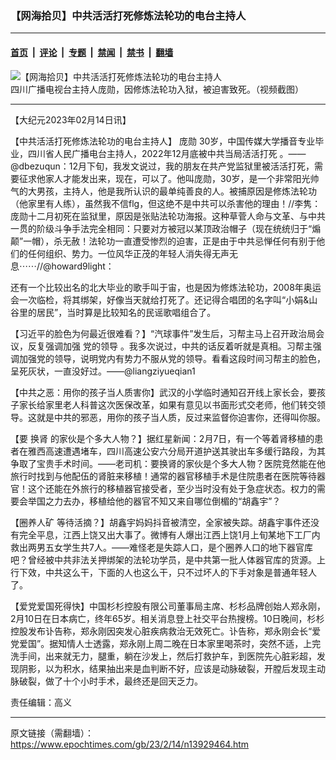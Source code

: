 ### 【网海拾贝】中共活活打死修炼法轮功的电台主持人

---

#### [首页](../../../..?n13929464) &nbsp;|&nbsp; [评论](../../../../../epoch-comment?n13929464) &nbsp;|&nbsp; [专题](../../../../../epoch-special?n13929464) &nbsp;|&nbsp; [禁闻](../../../../../epoch-news?n13929464) &nbsp;|&nbsp; [禁书](../../../../../books?n13929464) &nbsp;|&nbsp; [翻墙](https://github.com/gfw-breaker/nogfw/blob/master/README.md?n13929464)


<div><img alt="【网海拾贝】中共活活打死修炼法轮功的电台主持人" class="attachment-djy_600_400 size-djy_600_400 wp-post-image" src="https://i.epochtimes.com/assets/uploads/2023/02/id13929487-FotoJet-4-1-.jpeg"/>
<div class="caption">
 四川广播电视台主持人庞勋，因修炼法轮功入狱，被迫害致死。（视频截图）
</div></div><hr/><div class="post_content" id="artbody" itemprop="articleBody">
 <!-- article content begin -->
 <p>
  【大纪元2023年02月14日讯】
 </p>
 <p>
  【中共活活打死修炼法轮功的电台主持人】
  <ok href="https://www.epochtimes.com/gb/tag/%E5%BA%9E%E5%8B%8B.html">
   庞勋
  </ok>
  30岁，中国传媒大学播音专业毕业，四川省人民广播电台主持人，2022年12月底被中共当局活活打死 。——@dbezuqun：12月下旬，我发文说过，我的朋友在共产党监狱里被活活打死，需要征求他家人才能发出来，现在，可以了。他叫庞勋，30岁，是一个非常阳光帅气的大男孩，主持人，他是我所认识的最单纯善良的人。被捕原因是修炼法轮功（他家里有人练），虽然我不信flg，但这绝不是中共可以杀害他的理由！//李隽：庞勋十二月初死在监狱里，原因是张贴法轮功海报。这种草菅人命与文革、与中共一贯的阶级斗争手法完全相同：只要对方被冠以某顶政治帽子（现在统统归于“煽颠”一帽），杀无赦！法轮功一直遭受惨烈的迫害，正是由于中共忌惮任何有别于他们的任何组织、势力。一位风华正茂的年轻人消失得无声无息⋯⋯//@howard9light：
 </p>
 <p>
  还有一个比较出名的北大毕业的歌手叫于宙，也是因为修炼法轮功，2008年奥运会一次临检，将其绑架，好像当天就给打死了。还记得合唱团的名字叫“小娟&amp;山谷里的居民”，当时算是比较知名的民谣歌唱组合了。
 </p>
 <p>
  【习近平的脸色为何最近很难看？】“汽球事件”发生后，习帮主马上召开政治局会议，反复强调加强
  <ok href="https://www.epochtimes.com/gb/tag/%E5%85%9A%E7%9A%84%E9%A2%86%E5%AF%BC.html">
   党的领导
  </ok>
  。我多次说过，中共的话反着听就是真相。习帮主强调加强党的领导，说明党内有势力不服从党的领导。看看这段时间习帮主的脸色，呈死灰状，一直没好过。——@liangziyueqian1
 </p>
 <p>
  【中共之恶：用你的孩子当人质害你】武汉的小学临时通知召开线上家长会，要孩子家长给家里老人科普这次医保改革，如果有意见以书面形式交老师，他们转交领导。这就是中共的邪恶，用你的孩子当人质，反过来监督你迫害你，还得叫你服。
 </p>
 <p>
  【要
  <ok href="https://www.epochtimes.com/gb/tag/%E6%8D%A2%E8%82%BE.html">
   换肾
  </ok>
  的家伙是个多大人物？】据红星新闻：2月7日，有一个等着肾移植的患者在雅西高速遭遇堵车，四川高速公安六分局开道护送其驶出车多缓行路段，为其争取了宝贵手术时间。——老司机：要换肾的家伙是个多大人物？医院竞然能在他旅行时找到与他配伍的肾脏来移植！通常的器官移植手术是住院患者在医院等待器官！这个还能在外旅行的移植器官接受者，至少当时没有处于急症状态。权力的需要会举国之力去办，移植给他的器官不知又来自哪位倒楣的“胡鑫宇”？
 </p>
 <p>
  【圈养人矿 等待活摘？】胡鑫宇妈妈抖音被清空，全家被失踪。胡鑫宇事件还没有完全平息，江西上饶又出大事了。微博有人爆出江西上饶1月上旬某地下工厂内救出两男五女学生共7人。——难怪老是失踪人口，是个圈养人口的地下器官库吧？曾经被中共非法关押绑架的法轮功学员，是中共第一批人体器官库的货源。上行下效，中共这么干，下面的人也这么干，只不过坏人的下手对象是普通年轻人了。
 </p>
 <p>
  【爱党爱国死得快】中国杉杉控股有限公司董事局主席、杉杉品牌创始人郑永刚，2月10日在日本病亡，终年65岁。相关消息登上社交平台热搜榜。10日晚间，杉杉控股发布讣告称，郑永刚因突发心脏疾病救治无效死亡。讣告称，郑永刚会长“爱党爱国”。据知情人士透露，郑永刚上周二晚在日本家里喝茶时，突然不适，上完洗手间，出来就无力，腿重，躺在沙发上，然后打救护车，到医院先心脏彩超，发现阴影，以为积水，结果抽出来是血判断不好，应该是动脉破裂，开膛后发现主动脉破裂，做了十个小时手术，最终还是回天乏力。
 </p>
 <p>
  责任编辑：高义
 </p>
 <!-- article content end -->
 <div id="below_article_ad">
 </div>
</div>


---

原文链接（需翻墙）：https://www.epochtimes.com/gb/23/2/14/n13929464.htm